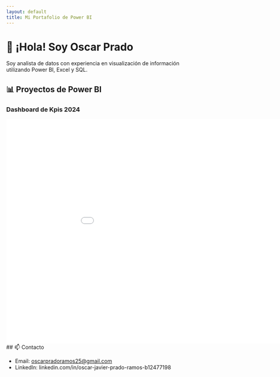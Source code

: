```yaml
---
layout: default
title: Mi Portafolio de Power BI
---
```


# 👋 ¡Hola! Soy Oscar Prado

Soy analista de datos con experiencia en visualización de información utilizando Power BI, Excel y SQL.

## 📊 Proyectos de Power BI

### Dashboard de Kpis 2024

<iframe title="DashboardVentas" width="1000" height="600" src="TU_URL_DE_IFRAME_AQUI" frameborder="0" allowFullScreen="true"></iframe>
## 📫 Contacto

- Email: oscarpradoramos25@gmail.com  
- LinkedIn: linkedin.com/in/oscar-javier-prado-ramos-b12477198
